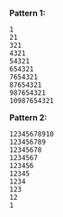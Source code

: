 **Pattern 1:**

```
1
21
321
4321
54321
654321
7654321
87654321
987654321
10987654321
```

**Pattern 2:**

```
12345678910
123456789
12345678
1234567
123456
12345
1234
123
12
1
```
